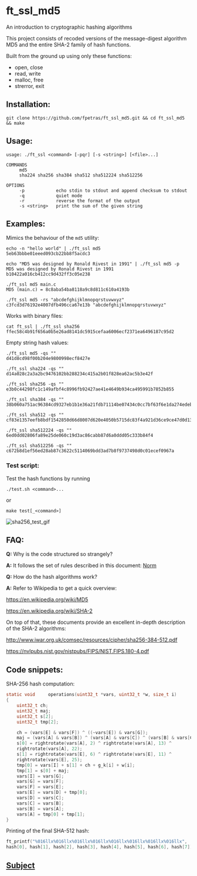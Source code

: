 # ft_ssl_md5

An introduction to cryptographic hashing algorithms

This project consists of recoded versions of the message-digest algorithm MD5 and the entire SHA-2 family of hash functions.

Built from the ground up using only these functions:

* open, close
* read, write
* malloc, free
* strerror, exit

## Installation:

`git clone https://github.com/fpetras/ft_ssl_md5.git && cd ft_ssl_md5 && make`

## Usage:

```
usage: ./ft_ssl <command> [-pqr] [-s <string>] [<file>...]

COMMANDS
     md5
     sha224 sha256 sha384 sha512 sha512224 sha512256

OPTIONS
     -p            echo stdin to stdout and append checksum to stdout
     -q            quiet mode
     -r            reverse the format of the output
     -s <string>   print the sum of the given string
```

## Examples:

Mimics the behaviour of the `md5` utility:

```
echo -n "hello world" | ./ft_ssl md5
5eb63bbbe01eeed093cb22bb8f5acdc3
```

```
echo "MD5 was designed by Ronald Rivest in 1991" | ./ft_ssl md5 -p
MD5 was designed by Ronald Rivest in 1991
b10422a016cb412cc9d432ff3c05e238
```

```
./ft_ssl md5 main.c
MD5 (main.c) = 8c8aba54ba8118a9c8d811c610a4193b
```

```
./ft_ssl md5 -rs "abcdefghijklmnopqrstuvwxyz"
c3fcd3d76192e4007dfb496cca67e13b "abcdefghijklmnopqrstuvwxyz"
```

Works with binary files:

```
cat ft_ssl | ./ft_ssl sha256
ffec58c4b91f656a0b5e26ad8141dc5915cefaa6006ecf2371ea6496187c95d2
```

Empty string hash values:

```
./ft_ssl md5 -qs ""
d41d8cd98f00b204e9800998ecf8427e
```

```
./ft_ssl sha224 -qs ""
d14a028c2a3a2bc9476102bb288234c415a2b01f828ea62ac5b3e42f

./ft_ssl sha256 -qs ""
e3b0c44298fc1c149afbf4c8996fb92427ae41e4649b934ca495991b7852b855

./ft_ssl sha384 -qs ""
38b060a751ac96384cd9327eb1b1e36a21fdb71114be07434c0cc7bf63f6e1da274edebfe76f65fbd51ad2f14898b95b

./ft_ssl sha512 -qs ""
cf83e1357eefb8bdf1542850d66d8007d620e4050b5715dc83f4a921d36ce9ce47d0d13c5d85f2b0ff8318d2877eec2f63b931bd47417a81a538327af927da3e

./ft_ssl sha512224 -qs ""
6ed0dd02806fa89e25de060c19d3ac86cabb87d6a0ddd05c333b84f4

./ft_ssl sha512256 -qs ""
c672b8d1ef56ed28ab87c3622c5114069bdd3ad7b8f9737498d0c01ecef0967a
```

### Test script:

Test the hash functions by running

`./test.sh <command>...`

or

`make test[_<command>]`

![sha256_test_gif](http://g.recordit.co/YUL0DdvJ3z.gif)

## FAQ:

**Q:** Why is the code structured so strangely?

**A:** It follows the set of rules described in this document: [Norm](https://github.com/fpetras/42-documents/blob/master/norm.en.pdf "norm.en.pdf")

**Q:** How do the hash algorithms work?

**A:** Refer to Wikipedia to get a quick overview:

https://en.wikipedia.org/wiki/MD5

https://en.wikipedia.org/wiki/SHA-2

On top of that, these documents provide an excellent in-depth description of the SHA-2 algorithms:

http://www.iwar.org.uk/comsec/resources/cipher/sha256-384-512.pdf

https://nvlpubs.nist.gov/nistpubs/FIPS/NIST.FIPS.180-4.pdf

## Code snippets:

SHA-256 hash computation:

``` C
static void     operations(uint32_t *vars, uint32_t *w, size_t i)
{
    uint32_t ch;
    uint32_t maj;
    uint32_t s[2];
    uint32_t tmp[2];

    ch = (vars[E] & vars[F]) ^ ((~vars[E]) & vars[G]);
    maj = (vars[A] & vars[B]) ^ (vars[A] & vars[C]) ^ (vars[B] & vars[C]);
    s[0] = rightrotate(vars[A], 2) ^ rightrotate(vars[A], 13) ^
    rightrotate(vars[A], 22);
    s[1] = rightrotate(vars[E], 6) ^ rightrotate(vars[E], 11) ^
    rightrotate(vars[E], 25);
    tmp[0] = vars[I] + s[1] + ch + g_k[i] + w[i];
    tmp[1] = s[0] + maj;
    vars[I] = vars[G];
    vars[G] = vars[F];
    vars[F] = vars[E];
    vars[E] = vars[D] + tmp[0];
    vars[D] = vars[C];
    vars[C] = vars[B];
    vars[B] = vars[A];
    vars[A] = tmp[0] + tmp[1];
}
```

Printing of the final SHA-512 hash:

``` C
ft_printf("%016llx%016llx%016llx%016llx%016llx%016llx%016llx%016llx",
hash[0], hash[1], hash[2], hash[3], hash[4], hash[5], hash[6], hash[7]);
```

## [Subject](https://github.com/fpetras/42-subjects/blob/master/ft_ssl_md5.en.pdf "ft_ssl_md5.en.pdf")
